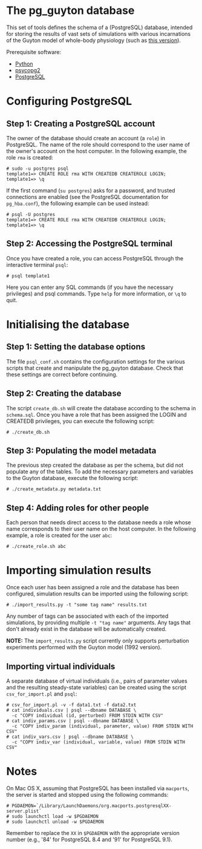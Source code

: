 The pg_guyton database
===============================================================================

This set of tools defines the schema of a (PostgreSQL) database, intended for
storing the results of vast sets of simulations with various incarnations of
the Guyton model of whole-body physiology
(such as [this version](https://github.com/rma/guyton92)).

Prerequisite software:

* [Python](http://www.python.org/)
* [psycopg2](http://initd.org/psycopg/)
* [PostgreSQL](http://www.postgresql.org/)

Configuring PostgreSQL
===============================================================================

Step 1: Creating a PostgreSQL account
-------------------------------------------------------------------------------

The owner of the database should create an account (a `role`) in PostgreSQL.
The name of the role should correspond to the user name of the owner's account
on the host computer. In the following example, the role `rma` is created:

    # sudo -u postgres psql
    template1=> CREATE ROLE rma WITH CREATEDB CREATEROLE LOGIN;
    template1=> \q

If the first command (`su postgres`) asks for a password, and trusted
connections are enabled (see the PostgreSQL documentation for
`pg_hba.conf`), the following example can be used instead:

    # psql -U postgres
    template1=> CREATE ROLE rma WITH CREATEDB CREATEROLE LOGIN;
    template1=> \q

Step 2: Accessing the PostgreSQL terminal
-------------------------------------------------------------------------------

Once you have created a role, you can access PostgreSQL through the interactive
terminal `psql`:

    # psql template1

Here you can enter any SQL commands (if you have the necessary privileges) and
psql commands. Type `help` for more information, or `\q` to quit.

Initialising the database
===============================================================================

Step 1: Setting the database options
-------------------------------------------------------------------------------

The file `psql_conf.sh` contains the configuration settings for the various
scripts that create and manipulate the pg_guyton database. Check that these
settings are correct before continuing.

Step 2: Creating the database
-------------------------------------------------------------------------------

The script `create_db.sh` will create the database according to the schema in
`schema.sql`. Once you have a role that has been assigned the LOGIN and
CREATEDB privileges, you can execute the following script:

    # ./create_db.sh

Step 3: Populating the model metadata
-------------------------------------------------------------------------------

The previous step created the database as per the schema, but did not populate
any of the tables. To add the necessary parameters and variables to the Guyton
database, execute the following script:

    # ./create_metadata.py metadata.txt

Step 4: Adding roles for other people
-------------------------------------------------------------------------------

Each person that needs direct access to the database needs a role whose name
corresponds to their user name on the host computer. In the following example,
a role is created for the user `abc`:

    # ./create_role.sh abc

Importing simulation results
===============================================================================

Once each user has been assigned a role and the database has been configured,
simulation results can be imported using the following script:

    # ./import_results.py -t "some tag name" results.txt

Any number of tags can be associated with each of the imported simulations, by
providing multiple `-t "tag name"` arguments. Any tags that don't already
exist in the database will be automatically created.

**NOTE:** The `import_results.py` script currently only supports perturbation
experiments performed with the Guyton model (1992 version).

Importing virtual individuals
-------------------------------------------------------------------------------

A separate database of virtual individuals (i.e., pairs of parameter values
and the resulting steady-state variables) can be created using the script
`csv_for_import.pl` and `psql`:

    # csv_for_import.pl -v -f data1.txt -f data2.txt
    # cat individuals.csv | psql --dbname DATABASE \
      -c "COPY individual (id, perturbed) FROM STDIN WITH CSV"
    # cat indiv_params.csv | psql --dbname DATABASE \
      -c "COPY indiv_param (individual, parameter, value) FROM STDIN WITH CSV"
    # cat indiv_vars.csv | psql --dbname DATABASE \
      -c "COPY indiv_var (individual, variable, value) FROM STDIN WITH CSV"

Notes
===============================================================================

On Mac OS X, assuming that PostgreSQL has been installed via `macports`, the
server is started and stopped using the following commands:

    # PGDAEMON=`/Library/LaunchDaemons/org.macports.postgresqlXX-server.plist`
    # sudo launchctl load -w $PGDAEMON
    # sudo launchctl unload -w $PGDAEMON

Remember to replace the `XX` in `$PGDAEMON` with the appropriate version
number (e.g., '84' for PostgreSQL 8.4 and '91' for PostgreSQL 9.1).
